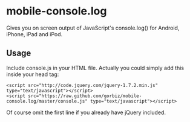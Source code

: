 # mobile-console.log

Gives you on screen output of JavaScript's console.log() for Android, iPhone, iPad and iPod.

## Usage

Include console.js in your HTML file. Actually you could simply add this inside your head tag:

    <script src="http://code.jquery.com/jquery-1.7.2.min.js" type="text/javascript"></script>
    <script src="https://raw.github.com/gorbiz/mobile-console.log/master/console.js" type="text/javascript"></script>

Of course omit the first line if you already have jQuery included.
